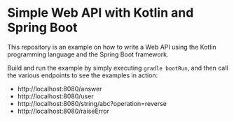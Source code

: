 # Simple Web API with Kotlin and Spring Boot

This repository is an example on how to write a Web API using the Kotlin programming language and the Spring Boot framework.

Build and run the example by simply executing `gradle bootRun`, and then call the various endpoints to see the examples in action:

* http://localhost:8080/answer
* http://localhost:8080/user
* http://localhost:8080/string/abc?operation=reverse
* http://localhost:8080/raiseError

